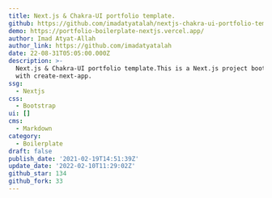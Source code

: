 ```yaml
---
title: Next.js & Chakra-UI portfolio template.
github: https://github.com/imadatyatalah/nextjs-chakra-ui-portfolio-template
demo: https://portfolio-boilerplate-nextjs.vercel.app/
author: Imad Atyat-Allah
author_link: https://github.com/imadatyatalah
date: 22-08-31T05:05:00.000Z
description: >-
  Next.js & Chakra-UI portfolio template.This is a Next.js project bootstrapped
  with create-next-app.
ssg:
  - Nextjs
css:
  - Bootstrap
ui: []
cms:
  - Markdown
category:
  - Boilerplate
draft: false
publish_date: '2021-02-19T14:51:39Z'
update_date: '2022-02-10T11:29:02Z'
github_star: 134
github_fork: 33
---
```

